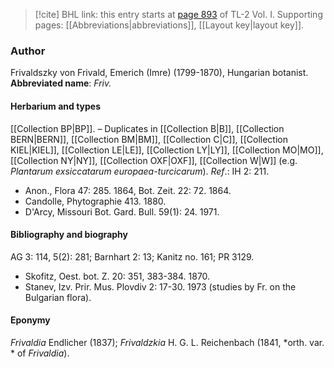 > [!cite] BHL link: this entry starts at [page 893](https://www.biodiversitylibrary.org/page/33121024) of TL-2 Vol. I.
> Supporting pages: [[Abbreviations|abbreviations]], [[Layout key|layout key]].

### Author

Frivaldszky von Frivald, Emerich (Imre) (1799-1870), Hungarian botanist. 
**Abbreviated name**: *Friv.*

#### Herbarium and types

[[Collection BP|BP]]. – Duplicates in [[Collection B|B]], [[Collection BERN|BERN]], [[Collection BM|BM]], [[Collection C|C]], [[Collection KIEL|KIEL]], [[Collection LE|LE]], [[Collection LY|LY]], [[Collection MO|MO]], [[Collection NY|NY]], [[Collection OXF|OXF]], [[Collection W|W]] (e.g. *Plantarum exsiccatarum europaea-turcicarum*).
*Ref*.: IH 2: 211.
- Anon., Flora 47: 285. 1864, Bot. Zeit. 22: 72. 1864.
- Candolle, Phytographie 413. 1880.
- D'Arcy, Missouri Bot. Gard. Bull. 59(1): 24. 1971.

#### Bibliography and biography

AG 3: 114, 5(2): 281; Barnhart 2: 13; Kanitz no. 161; PR 3129.
- Skofitz, Oest. bot. Z. 20: 351, 383-384. 1870.
- Stanev, Izv. Prir. Mus. Plovdiv 2: 17-30. 1973 (studies by Fr. on the Bulgarian flora).

#### Eponymy

*Frivaldia* Endlicher (1837); *Frivaldzkia* H. G. L. Reichenbach (1841, *orth. var. * of *Frivaldia*).

